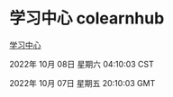 # 学习中心 colearnhub
[学习中心](http://27.19.33.125:56308/colearnhub/)

2022年 10月 08日 星期六 04:10:03 CST

2022年 10月 07日 星期五 20:10:03 GMT
